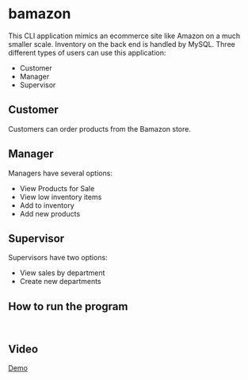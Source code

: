 # bamazon

This CLI application mimics an ecommerce site like Amazon on a much smaller scale. Inventory on the back end is handled by MySQL. Three different types of users can use this application: 
* Customer
* Manager
* Supervisor

## Customer
Customers can order products from the Bamazon store.

## Manager
Managers have several options:
* View Products for Sale
* View low inventory items
* Add to inventory
* Add new products

## Supervisor
Supervisors have two options:
* View sales by department
* Create new departments

## How to run the program
```


```

## Video
<a href="https://drive.google.com/drive/folders/0B90cuJa_qACCVkY1V2JNc3djNm8">Demo</a>
